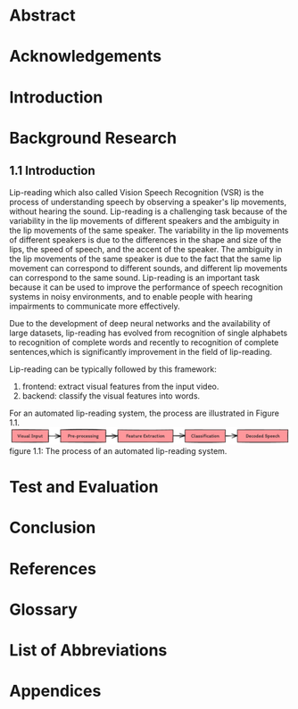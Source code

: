 # Abstract

# Acknowledgements

# Introduction

# Background Research

## 1.1 Introduction

Lip-reading which also called Vision Speech Recognition (VSR) is the process of understanding speech by observing a
speaker's lip movements, without hearing the sound. Lip-reading is a challenging task because of the variability in the
lip movements of different speakers and the ambiguity in the lip movements of the same speaker. The variability in the
lip movements of different speakers is due to the differences in the shape and size of the lips, the speed of speech,
and the accent of the speaker. The ambiguity in
the lip movements of the same speaker is due to the fact that the same lip movement can correspond to different sounds,
and different lip movements can correspond to the same sound. Lip-reading is an important task because it can be used to
improve the performance of speech recognition systems in noisy environments, and to enable people with hearing
impairments to communicate more effectively.

Due to the development of deep neural networks and the availability of large datasets, lip-reading has evolved
from recognition of single alphabets to recognition of complete words and recently to recognition of complete
sentences,which is significantly improvement in the field of lip-reading.

Lip-reading can be typically followed by this framework:

1. frontend: extract visual features from the input video.
2. backend: classify the visual features into words.

For an automated lip-reading system, the process are illustrated in Figure 1.1.
![speech_process.png](..%2Fimages%2Farchitectures%2Fspeech_process.png)
figure 1.1: The process of an automated lip-reading system.

# Test and Evaluation

# Conclusion

# References

# Glossary

# List of Abbreviations

# Appendices